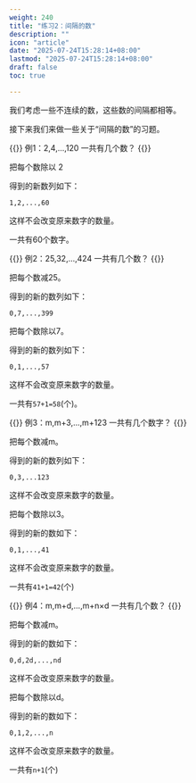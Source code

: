 ```yaml
---
weight: 240
title: "练习2：间隔的数"
description: ""
icon: "article"
date: "2025-07-24T15:28:14+08:00"
lastmod: "2025-07-24T15:28:14+08:00"
draft: false
toc: true

---
```

我们考虑一些不连续的数，这些数的间隔都相等。

接下来我们来做一些关于“间隔的数”的习题。

{{<alert context="primary">}}
例1：2,4,...,120     一共有几个数？
{{</alert>}}

把每个数除以 2 

得到的新数列如下：

`1,2,...,60 `     

这样不会改变原来数字的数量。

一共有60个数字。

{{<alert context="primary">}}
例2：25,32,...,424     一共有几个数？
{{</alert>}}

把每个数减25。

得到的新的数列如下：

`0,7,...,399`

把每个数除以7。

得到的新的数列如下：

`0,1,...,57`

这样不会改变原来数字的数量。

一共有`57+1=58`(个)。


{{<alert context="primary">}}
例3：m,m+3,...,m+123     一共有几个数字？
{{</alert>}}

把每个数减m。

得到的新的数列如下：

`0,3,...123`

这样不会改变原来数字的数量。

把每个数除以3。

得到的新的数如下：

`0,1,...,41`

这样不会改变原来数字的数量。

一共有`41+1=42`(个)


{{<alert context="primary">}}
例4：m,m+d,...,m+n×d     一共有几个数？
{{</alert>}}

把每个数减m。

得到的新的数如下：

`0,d,2d,...,nd`

这样不会改变原来数字的数量。

把每个数除以d。

得到的新的数如下：

`0,1,2,...,n`

这样不会改变原来数字的数量。

一共有`n+1`(个)